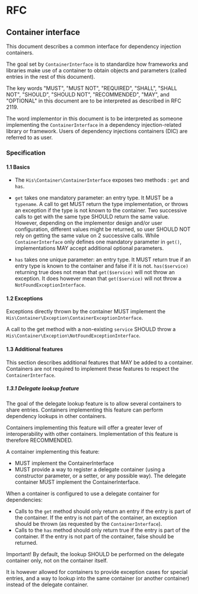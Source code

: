 # RFC

## Container interface

This document describes a common interface for dependency injection containers.

The goal set by `ContainerInterface` is to standardize how frameworks and libraries make use of a container to obtain objects and parameters (called entries in the rest of this document).

The key words "MUST", "MUST NOT", "REQUIRED", "SHALL", "SHALL NOT", "SHOULD", "SHOULD NOT", "RECOMMENDED", "MAY", and "OPTIONAL" in this document are to be interpreted as described in RFC 2119.

The word implementor in this document is to be interpreted as someone implementing the `ContainerInterface` in a dependency injection-related library or framework. Users of dependency injections containers (DIC) are referred to as user.

### Specification

#### 1.1 Basics

- The `His\Container\ContainerInterface` exposes two methods : `get` and `has`.

- `get` takes one mandatory parameter: an entry type. It MUST be a `typename`. A call to get MUST return the type implementation, or throws an exception if the type is not known to the container. Two successive calls to get with the same type SHOULD return the same value. However, depending on the implementor design and/or user configuration, different values might be returned, so user SHOULD NOT rely on getting the same value on 2 successive calls. While `ContainerInterface` only defines one mandatory parameter in `get()`, implementations MAY accept additional optional parameters.

- `has` takes one unique parameter: an entry type. It MUST return true if an entry type is known to the container and false if it is not. `has($service)` returning true does not mean that `get($service)` will not throw an exception. It does however mean that `get($service)` will not throw a `NotFoundExceptionInterface`.

#### 1.2 Exceptions

Exceptions directly thrown by the container MUST implement the `His\Container\Exception\ContainerExceptionInterface`.

A call to the get method with a non-existing `service` SHOULD throw a `His\Container\Exception\NotFoundExceptionInterface`.

#### 1.3 Additional features

This section describes additional features that MAY be added to a container. Containers are not required to implement these features to respect the `ContainerInterface`.

##### 1.3.1 Delegate lookup feature

The goal of the delegate lookup feature is to allow several containers to share entries. Containers implementing this feature can perform dependency lookups in other containers.

Containers implementing this feature will offer a greater lever of interoperability with other containers. Implementation of this feature is therefore RECOMMENDED.

A container implementing this feature:

- MUST implement the ContainerInterface
- MUST provide a way to register a delegate container (using a constructor parameter, or a setter, or any possible way). The delegate container MUST implement the ContainerInterface.

When a container is configured to use a delegate container for dependencies:

- Calls to the `get` method should only return an entry if the entry is part of the container. If the entry is not part of the container, an exception should be thrown (as requested by the `ContainerInterface`).
- Calls to the `has` method should only return true if the entry is part of the container. If the entry is not part of the container, false should be returned.

Important! By default, the lookup SHOULD be performed on the delegate container only, not on the container itself.

It is however allowed for containers to provide exception cases for special entries, and a way to lookup into the same container (or another container) instead of the delegate container.
